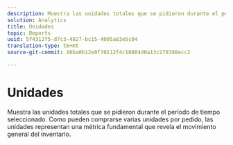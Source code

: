 ```yaml
---
description: Muestra las unidades totales que se pidieron durante el período de tiempo seleccionado. Como pueden comprarse varias unidades por pedido, las unidades representan una métrica fundamental que revela el movimiento general del inventario.
solution: Analytics
title: Unidades
topic: Reports
uuid: 5f4312f5-d7c3-4827-bc15-4095a83e5c04
translation-type: tm+mt
source-git-commit: 16ba0b12e0f70112f4c10804d0a13c278388ecc2

---
```



# Unidades

Muestra las unidades totales que se pidieron durante el período de tiempo seleccionado. Como pueden comprarse varias unidades por pedido, las unidades representan una métrica fundamental que revela el movimiento general del inventario.

